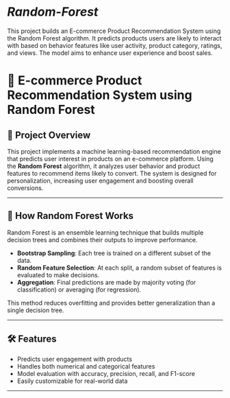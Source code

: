 # *****Random-Forest*****
This project builds an E-commerce Product Recommendation System using the Random Forest algorithm. It predicts products users are likely to interact with based on behavior features like user activity, product category, ratings, and views. The model aims to enhance user experience and boost sales.
# 🛒 E-commerce Product Recommendation System using Random Forest

## 📌 Project Overview

This project implements a machine learning-based recommendation engine that predicts user interest in products on an e-commerce platform. Using the **Random Forest** algorithm, it analyzes user behavior and product features to recommend items likely to convert. The system is designed for personalization, increasing user engagement and boosting overall conversions.

---

## 🧠 How Random Forest Works

Random Forest is an ensemble learning technique that builds multiple decision trees and combines their outputs to improve performance.

- **Bootstrap Sampling**: Each tree is trained on a different subset of the data.
- **Random Feature Selection**: At each split, a random subset of features is evaluated to make decisions.
- **Aggregation**: Final predictions are made by majority voting (for classification) or averaging (for regression).

This method reduces overfitting and provides better generalization than a single decision tree.

---

## 🛠️ Features

- Predicts user engagement with products
- Handles both numerical and categorical features
- Model evaluation with accuracy, precision, recall, and F1-score
- Easily customizable for real-world data

---

